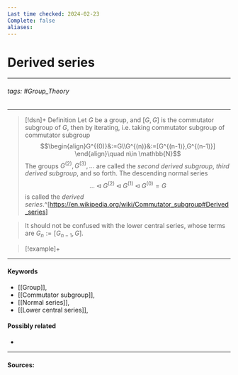 ```yaml
---
Last time checked: 2024-02-23
Complete: false
aliases:
---
```

# Derived series
***
###### tags: #Group_Theory 
***
>[!dsn]+ Definition
>Let $G$ be a group, and $[G,G]$ is the commutator subgroup of $G$, then by iterating, i.e. taking commutator subgroup of commutator subgroup
>$$\begin{align}G^{(0)}&:=G\\G^{(n)}&:=[G^{(n-1)},G^{(n-1)}] \end{align}\quad n\in \mathbb{N}$$
>The groups $G^{(2)},G^{(3)},\dots$ are called the *second derived subgroup*, *third derived subgroup*, and so forth. The descending normal series
>$$\dots\triangleleft G^{(2)}\triangleleft G^{(1)}\triangleleft G^{(0)}=G$$
>is called the *derived series*.^[https://en.wikipedia.org/wiki/Commutator_subgroup#Derived_series]

>It should not be confused with the lower central series, whose terms are $G_{n}:=[G_{n-1},G]$.

>[!example]+ 
>
***
#### Keywords
- [[Group]],
- [[Commutator subgroup]],
- [[Normal series]],
- [[Lower central series]],
#### Possibly related
- 
***
#### Sources: